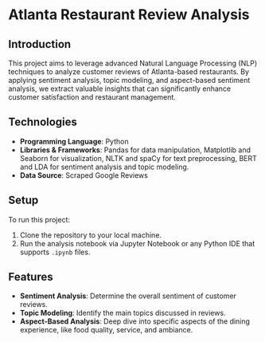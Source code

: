 # Atlanta Restaurant Review Analysis

## Introduction
This project aims to leverage advanced Natural Language Processing (NLP) techniques to analyze customer reviews of Atlanta-based restaurants. By applying sentiment analysis, topic modeling, and aspect-based sentiment analysis, we extract valuable insights that can significantly enhance customer satisfaction and restaurant management.

## Technologies
- **Programming Language**: Python
- **Libraries & Frameworks**: Pandas for data manipulation, Matplotlib and Seaborn for visualization, NLTK and spaCy for text preprocessing, BERT and LDA for sentiment analysis and topic modeling.
- **Data Source**: Scraped Google Reviews

## Setup
To run this project:
1. Clone the repository to your local machine.
2. Run the analysis notebook via Jupyter Notebook or any Python IDE that supports `.ipynb` files.

## Features
- **Sentiment Analysis**: Determine the overall sentiment of customer reviews.
- **Topic Modeling**: Identify the main topics discussed in reviews.
- **Aspect-Based Analysis**: Deep dive into specific aspects of the dining experience, like food quality, service, and ambiance.
